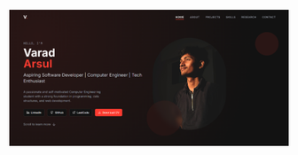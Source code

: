 
![Project Screenshot](https://github.com/Varadarsul/portfolio/blob/main/Screenshot%202025-05-08%20194657.png?raw=true)


